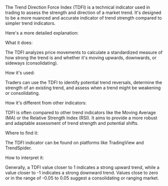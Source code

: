 The Trend Direction Force Index (TDFI) is a technical indicator used in trading to assess the strength and direction of a market trend. It's designed to be a more nuanced and accurate indicator of trend strength compared to simpler trend indicators. 

Here's a more detailed explanation:

What it does:

The TDFI analyzes price movements to calculate a standardized measure of how strong the trend is and whether it's moving upwards, downwards, or sideways (consolidating). 

How it's used:

Traders can use the TDFI to identify potential trend reversals, determine the strength of an existing trend, and assess when a trend might be weakening or consolidating. 

How it's different from other indicators:

TDFI is often compared to other trend indicators like the Moving Average (MA) or the Relative Strength Index (RSI). It aims to provide a more robust and adaptable assessment of trend strength and potential shifts. 

Where to find it:

The TDFI indicator can be found on platforms like TradingView and TrendSpider. 

How to interpret it:

Generally, a TDFI value closer to 1 indicates a strong upward trend, while a value closer to -1 indicates a strong downward trend. Values close to zero or in the range of -0.05 to 0.05 suggest a consolidating or ranging market. 


